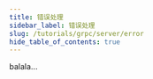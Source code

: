 ```yaml
---
title: 错误处理 
sidebar_label: 错误处理
slug: /tutorials/grpc/server/error
hide_table_of_contents: true
---
```

balala...